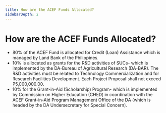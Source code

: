 ```yaml
---
title: How are the ACEF Funds Allocated?
sidebarDepth: 2
---
```


# How are the ACEF Funds Allocated?


 - 80% of the ACEF Fund is allocated for Credit (Loan) Assistance which is managed by Land Bank of the Philippines.
 - 10% is allocated as grants for the R&D activities of SUCs- which is implemented by the DA-Bureau of Agricultural Research (DA-BAR). The R&D activities must be related to Technology Commercialization and for Research Facilities Development. Each Project Proposal shall not exceed P5,000,000.00.
 - 10% for the Grant-in-Aid (Scholarship) Program- which is implemented by Commission on Higher Education (CHED) in coordination with the ACEF Grant-in-Aid Program Management Office of the DA (which is headed by the DA Undersecretary for Special Concern).
